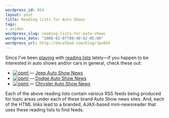 ```yaml
--- 
wordpress_id: 854
layout: post
title: Reading lists for Auto Shows
tags: 
- asides
wordpress_slug: reading-lists-for-auto-shows
wordpress_date: "2006-02-07T09:40:42-05:00"
wordpress_url: http://decafbad.com/blog/?p=854
---
```

Since I've been [playing][nr] with [reading lists][rl] lately—if you happen to be interested in auto shows and/or cars in general, check these out:

* [ ![opml][] ][jo] — [Jeep Auto Show News][j]
* [ ![opml][] ][do] — [Dodge Auto Show News][d]
* [ ![opml][] ][co] — [Chrysler Auto Show News][c]

Each of the above reading lists contain various RSS feeds being produced for topic areas under each of these brand Auto Show news sites.  And, each of the HTML links lead to a branded, AJAX-based mini-newsreader that uses these reading lists to find feeds.

[nr]: http://decafbad.com/blog/2006/01/21/a-bit-of-newsriver-hackery
[opml]: http://decafbad.com/images/icon_opml.gif
[c]: http://www.chrysler.com/autoshow/archives.html
[co]: http://www.chrysler.com/autoshow/feeds.xml
[j]: http://www.jeep.com/autoshow/archives.html
[jo]: http://www.jeep.com/autoshow/feeds.xml
[d]: http://www.dodge.com/autoshow/archives.html
[do]: http://www.dodge.com/autoshow/feeds.xml
[rl]: http://support.opml.org/howToEditReadingList#whatIsAReadingList
